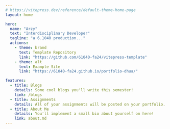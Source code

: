 ```yaml
---
# https://vitepress.dev/reference/default-theme-home-page
layout: home

hero:
  name: "Arzy"
  text: "Interdisciplinary Developer"
  tagline: "a 6.1040 production..."
  actions:
    - theme: brand
      text: Template Repository
      link: "https://github.com/61040-fa24/vitepress-template"
    - theme: alt
      text: Example Site
      link: "https://61040-fa24.github.io/portfolio-dhua/"

features:
  - title: Blogs
    details: Some cool blogs you'll write this semester!
    link: /blogs
  - title: Assignments
    details: All of your assignments will be posted on your portfolio.
  - title: About Me
    details: You'll implement a small bio about yourself on here!
    link: about.md
---
```

